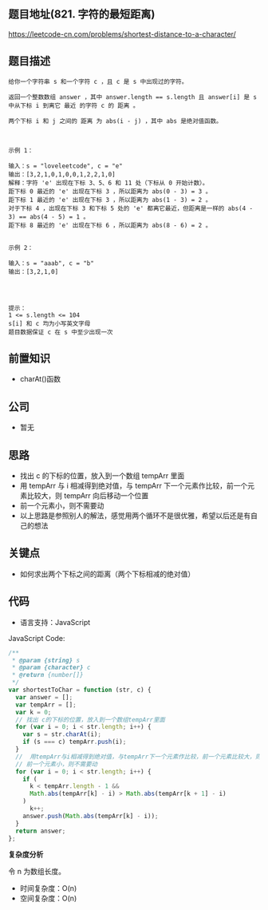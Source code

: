 ## 题目地址(821. 字符的最短距离)

https://leetcode-cn.com/problems/shortest-distance-to-a-character/

## 题目描述

```
给你一个字符串 s 和一个字符 c ，且 c 是 s 中出现过的字符。

返回一个整数数组 answer ，其中 answer.length == s.length 且 answer[i] 是 s 中从下标 i 到离它 最近 的字符 c 的 距离 。

两个下标 i 和 j 之间的 距离 为 abs(i - j) ，其中 abs 是绝对值函数。

 

示例 1：

输入：s = "loveleetcode", c = "e"
输出：[3,2,1,0,1,0,0,1,2,2,1,0]
解释：字符 'e' 出现在下标 3、5、6 和 11 处（下标从 0 开始计数）。
距下标 0 最近的 'e' 出现在下标 3 ，所以距离为 abs(0 - 3) = 3 。
距下标 1 最近的 'e' 出现在下标 3 ，所以距离为 abs(1 - 3) = 2 。
对于下标 4 ，出现在下标 3 和下标 5 处的 'e' 都离它最近，但距离是一样的 abs(4 - 3) == abs(4 - 5) = 1 。
距下标 8 最近的 'e' 出现在下标 6 ，所以距离为 abs(8 - 6) = 2 。


示例 2：

输入：s = "aaab", c = "b"
输出：[3,2,1,0]


 

提示：
1 <= s.length <= 104
s[i] 和 c 均为小写英文字母
题目数据保证 c 在 s 中至少出现一次
```

## 前置知识

- charAt()函数

## 公司

- 暂无

## 思路

- 找出 c 的下标的位置，放入到一个数组 tempArr 里面
- 用 tempArr 与 i 相减得到绝对值，与 tempArr 下一个元素作比较，前一个元素比较大，则 tempArr 向后移动一个位置
- 前一个元素小，则不需要动
- 以上思路是参照别人的解法，感觉用两个循环不是很优雅，希望以后还是有自己的想法

## 关键点

- 如何求出两个下标之间的距离（两个下标相减的绝对值）

## 代码

- 语言支持：JavaScript

JavaScript Code:

```javascript
/**
 * @param {string} s
 * @param {character} c
 * @return {number[]}
 */
var shortestToChar = function (str, c) {
  var answer = [];
  var tempArr = [];
  var k = 0;
  // 找出 c的下标的位置，放入到一个数组tempArr里面
  for (var i = 0; i < str.length; i++) {
    var s = str.charAt(i);
    if (s === c) tempArr.push(i);
  }
  //  用tempArr与i相减得到绝对值，与tempArr下一个元素作比较，前一个元素比较大，则tempArr向后移动一个位置
  // 前一个元素小，则不需要动
  for (var i = 0; i < str.length; i++) {
    if (
      k < tempArr.length - 1 &&
      Math.abs(tempArr[k] - i) > Math.abs(tempArr[k + 1] - i)
    )
      k++;
    answer.push(Math.abs(tempArr[k] - i));
  }
  return answer;
};
```

**复杂度分析**

令 n 为数组长度。

- 时间复杂度：O(n)
- 空间复杂度：O(n)
